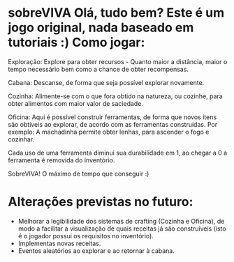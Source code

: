 # sobreVIVA Olá, tudo bem? Este é um jogo original, nada baseado em tutoriais :) Como jogar:

Exploração: Explore para obter recursos - Quanto maior a distância, maior o tempo necessário bem como a chance de obter recompensas.

Cabana: Descanse, de forma que seja possível explorar novamente.

Cozinha: Alimente-se com o que fora obtido na natureza, ou cozinhe, para obter alimentos com maior valor de saciedade.

Oficina: Aqui é possível construir ferramentas, de forma que novos itens são obtíveis ao explorar, de acordo com as ferramentas construídas. Por exemplo: A machadinha permite obter lenhas, para ascender o fogo e cozinhar.

Cada uso de uma ferramenta diminui sua durabilidade em 1, ao chegar a 0 a ferramenta é removida do inventório.

SobreVIVA! O máximo de tempo que conseguir :)


# Alterações previstas no futuro:

 - Melhorar a legibilidade dos sistemas de crafting (Cozinha e Oficina), de modo a facilitar a visualização de quais receitas já são construíveis 
(isto é o jogador possui os requisitos no inventório).
 - Implementas novas receitas.
 - Eventos aleatórios ao explorar e ao retornar à cabana.

